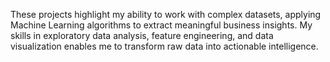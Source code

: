 These projects highlight my ability to work with complex datasets, applying Machine Learning algorithms to extract meaningful business insights. My skills in exploratory data analysis, feature engineering, and data visualization enables me to transform raw data into actionable intelligence.
